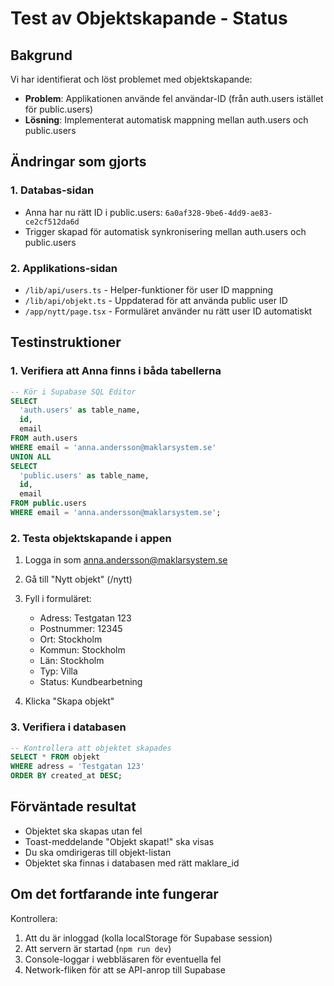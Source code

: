 # Test av Objektskapande - Status

## Bakgrund
Vi har identifierat och löst problemet med objektskapande:
- **Problem**: Applikationen använde fel användar-ID (från auth.users istället för public.users)
- **Lösning**: Implementerat automatisk mappning mellan auth.users och public.users

## Ändringar som gjorts

### 1. Databas-sidan
- Anna har nu rätt ID i public.users: `6a0af328-9be6-4dd9-ae83-ce2cf512da6d`
- Trigger skapad för automatisk synkronisering mellan auth.users och public.users

### 2. Applikations-sidan
- `/lib/api/users.ts` - Helper-funktioner för user ID mappning
- `/lib/api/objekt.ts` - Uppdaterad för att använda public user ID
- `/app/nytt/page.tsx` - Formuläret använder nu rätt user ID automatiskt

## Testinstruktioner

### 1. Verifiera att Anna finns i båda tabellerna
```sql
-- Kör i Supabase SQL Editor
SELECT 
  'auth.users' as table_name,
  id,
  email
FROM auth.users 
WHERE email = 'anna.andersson@maklarsystem.se'
UNION ALL
SELECT 
  'public.users' as table_name,
  id,
  email
FROM public.users 
WHERE email = 'anna.andersson@maklarsystem.se';
```

### 2. Testa objektskapande i appen
1. Logga in som anna.andersson@maklarsystem.se
2. Gå till "Nytt objekt" (/nytt)
3. Fyll i formuläret:
   - Adress: Testgatan 123
   - Postnummer: 12345
   - Ort: Stockholm
   - Kommun: Stockholm
   - Län: Stockholm
   - Typ: Villa
   - Status: Kundbearbetning

4. Klicka "Skapa objekt"

### 3. Verifiera i databasen
```sql
-- Kontrollera att objektet skapades
SELECT * FROM objekt 
WHERE adress = 'Testgatan 123'
ORDER BY created_at DESC;
```

## Förväntade resultat
- Objektet ska skapas utan fel
- Toast-meddelande "Objekt skapat!" ska visas
- Du ska omdirigeras till objekt-listan
- Objektet ska finnas i databasen med rätt maklare_id

## Om det fortfarande inte fungerar
Kontrollera:
1. Att du är inloggad (kolla localStorage för Supabase session)
2. Att servern är startad (`npm run dev`)
3. Console-loggar i webbläsaren för eventuella fel
4. Network-fliken för att se API-anrop till Supabase